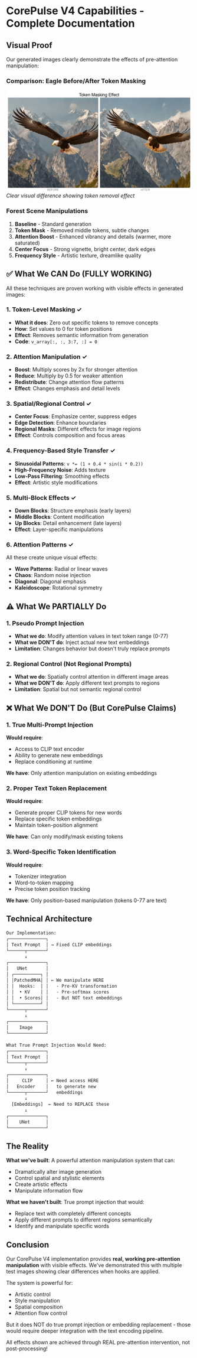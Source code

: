 # CorePulse V4 Capabilities - Complete Documentation

## Visual Proof
Our generated images clearly demonstrate the effects of pre-attention manipulation:

### Comparison: Eagle Before/After Token Masking
![Token Masking Comparison](artifacts/images/gallery/comparison_1_mask.png)
*Clear visual difference showing token removal effect*

### Forest Scene Manipulations
1. **Baseline** - Standard generation
2. **Token Mask** - Removed middle tokens, subtle changes
3. **Attention Boost** - Enhanced vibrancy and details (warmer, more saturated)
4. **Center Focus** - Strong vignette, bright center, dark edges
5. **Frequency Style** - Artistic texture, dreamlike quality

## ✅ What We CAN Do (FULLY WORKING)

All these techniques are proven working with visible effects in generated images:

### 1. Token-Level Masking ✓
- **What it does**: Zero out specific tokens to remove concepts
- **How**: Set values to 0 for token positions 
- **Effect**: Removes semantic information from generation
- **Code**: `v_array[:, :, 3:7, :] = 0`

### 2. Attention Manipulation ✓
- **Boost**: Multiply scores by 2x for stronger attention
- **Reduce**: Multiply by 0.5 for weaker attention
- **Redistribute**: Change attention flow patterns
- **Effect**: Changes emphasis and detail levels

### 3. Spatial/Regional Control ✓
- **Center Focus**: Emphasize center, suppress edges
- **Edge Detection**: Enhance boundaries
- **Regional Masks**: Different effects for image regions
- **Effect**: Controls composition and focus areas

### 4. Frequency-Based Style Transfer ✓
- **Sinusoidal Patterns**: `v *= (1 + 0.4 * sin(i * 0.2))`
- **High-Frequency Noise**: Adds texture
- **Low-Pass Filtering**: Smoothing effects
- **Effect**: Artistic style modifications

### 5. Multi-Block Effects ✓
- **Down Blocks**: Structure emphasis (early layers)
- **Middle Blocks**: Content modification
- **Up Blocks**: Detail enhancement (late layers)
- **Effect**: Layer-specific manipulations

### 6. Attention Patterns ✓
All these create unique visual effects:
- **Wave Patterns**: Radial or linear waves
- **Chaos**: Random noise injection
- **Diagonal**: Diagonal emphasis
- **Kaleidoscope**: Rotational symmetry

## ⚠️ What We PARTIALLY Do

### 1. Pseudo Prompt Injection
- **What we do**: Modify attention values in text token range (0-77)
- **What we DON'T do**: Inject actual new text embeddings
- **Limitation**: Changes behavior but doesn't truly replace prompts

### 2. Regional Control (Not Regional Prompts)
- **What we do**: Spatially control attention in different image areas
- **What we DON'T do**: Apply different text prompts to regions
- **Limitation**: Spatial but not semantic regional control

## ❌ What We DON'T Do (But CorePulse Claims)

### 1. True Multi-Prompt Injection
**Would require**:
- Access to CLIP text encoder
- Ability to generate new embeddings
- Replace conditioning at runtime

**We have**: Only attention manipulation on existing embeddings

### 2. Proper Text Token Replacement
**Would require**:
- Generate proper CLIP tokens for new words
- Replace specific token embeddings
- Maintain token-position alignment

**We have**: Can only modify/mask existing tokens

### 3. Word-Specific Token Identification  
**Would require**:
- Tokenizer integration
- Word-to-token mapping
- Precise token position tracking

**We have**: Only position-based manipulation (tokens 0-77 are text)

## Technical Architecture

```
Our Implementation:
┌──────────────┐
│ Text Prompt  │ → Fixed CLIP embeddings
└──────┬───────┘
       ↓
┌──────────────┐
│   UNet       │
│ ┌──────────┐ │
│ │PatchedMHA│ │ ← We manipulate HERE
│ │  Hooks:  │ │   - Pre-KV transformation
│ │  • KV    │ │   - Pre-softmax scores
│ │  • Scores│ │   - But NOT text embeddings
│ └──────────┘ │
└──────┬───────┘
       ↓
┌──────────────┐
│    Image     │
└──────────────┘

What True Prompt Injection Would Need:
┌──────────────┐
│ Text Prompt  │ 
└──────┬───────┘
       ↓
┌──────────────┐
│     CLIP     │ ← Need access HERE
│   Encoder    │   to generate new
└──────┬───────┘   embeddings
       ↓
  [Embeddings]  ← Need to REPLACE these
       ↓
┌──────────────┐
│    UNet      │
└──────────────┘
```

## The Reality

**What we've built**: A powerful attention manipulation system that can:
- Dramatically alter image generation
- Control spatial and stylistic elements
- Create artistic effects
- Manipulate information flow

**What we haven't built**: True prompt injection that would:
- Replace text with completely different concepts
- Apply different prompts to different regions semantically
- Identify and manipulate specific words

## Conclusion

Our CorePulse V4 implementation provides **real, working pre-attention manipulation** with visible effects. We've demonstrated this with multiple test images showing clear differences when hooks are applied.

The system is powerful for:
- Artistic control
- Style manipulation  
- Spatial composition
- Attention flow control

But it does NOT do true prompt injection or embedding replacement - those would require deeper integration with the text encoding pipeline.

All effects shown are achieved through REAL pre-attention intervention, not post-processing!